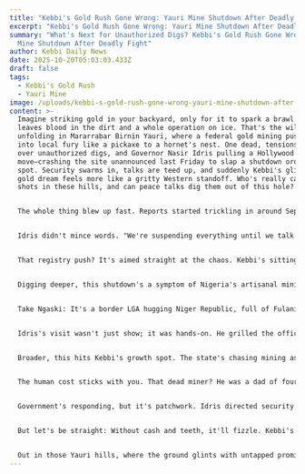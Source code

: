 ```yaml
---
title: "Kebbi's Gold Rush Gone Wrong: Yauri Mine Shutdown After Deadly Fight"
excerpt: "Kebbi's Gold Rush Gone Wrong: Yauri Mine Shutdown After Deadly Fight"
summary: "What's Next for Unauthorized Digs? Kebbi's Gold Rush Gone Wrong: Yauri
  Mine Shutdown After Deadly Fight"
author: Kebbi Daily News
date: 2025-10-20T05:03:03.433Z
draft: false
tags:
  - Kebbi's Gold Rush
  - Yauri Mine
image: /uploads/kebbi-s-gold-rush-gone-wrong-yauri-mine-shutdown-after-deadly-fight—what-s-next-for-unauthorized-digs.jpg
content: >-
  Imagine striking gold in your backyard, only for it to spark a brawl that
  leaves blood in the dirt and a whole operation on ice. That's the wild tale
  unfolding in Mararrabar Birnin Yauri, where a federal gold mining push crashed
  into local fury like a pickaxe to a hornet's nest. One dead, tensions boiling
  over unauthorized digs, and Governor Nasir Idris pulling a Hollywood
  move—crashing the site unannounced last Friday to slap a shutdown order on the
  spot. Security swarms in, talks are teed up, and suddenly Kebbi's glittering
  gold dream feels more like a gritty Western standoff. Who's really calling the
  shots in these hills, and can peace talks dig them out of this hole?


  The whole thing blew up fast. Reports started trickling in around September 21 about a fight at the Mararrabar Birnin Yauri site—part of the federal Presidential Artisanal Gold Mining Development Initiative, but locals said the crew there wasn't playing by the rules. Tensions had been building for weeks: Community members felt pushed out, no real say in the ops, and whispers of environmental damage like polluted streams that herders rely on. Then, boom—a scuffle turns violent, one life lost, and the area's on edge. By the time Idris showed up four days later, the place was a powder keg. He toured the pits with a crew that included Musa Adamu Dantata from the gold mining push, Mining Commissioner Garba Hassan Warrah, Kebbi Mining Development Agency MD Abdullahi Buhari, Ngaski chairman Maniru Abubakar, and state lawmaker Adamu Muhammad Birnin-Yauri. They gave him the rundown: Disputes over access, safety lapses, and that fresh blood on the ground.


  Idris didn't mince words. "We're suspending everything until we talk this out peacefully," he said on site, directing security to take over and keep things calm. It's not a forever ban—just a pause while negotiations wrap up. But he laid down the law: All mining in Kebbi needs state eyes on it, period. "The state doesn't get much from these deals," he added, "but the communities paying the price? They deserve respect and a seat at the table." He tasked the Ministry of Mining with building a full list of every licensed digger, company, and outfit working the land—think names, permits, locations, the works—to cut the fog and boost trust.


  That registry push? It's aimed straight at the chaos. Kebbi's sitting on gold veins that could be a jackpot—estimates put reserves at millions of ounces across Ngaski and Yauri—but without tracking, it's wild west stuff. Unauthorized crews sneak in, locals clash over claims, and nobody wins except maybe some middlemen skimming royalties. Idris flagged a recent cave-in at the Yauri site that killed a miner, tying it to sloppy, unchecked work. "These dangers are real," he said. "We can't let greed bury our people."


  Digging deeper, this shutdown's a symptom of Nigeria's artisanal mining headache. The federal initiative, kicked off under Buhari in 2019, was supposed to formalize small-scale digs—train folks, issue licenses, link to buyers for fair pay. In theory, great: It could lift thousands out of poverty, with Kebbi's sites alone eyeing 10,000 jobs if done right. But on the ground? It's messy. By 2025, over 80% of ops nationwide run off-book, per a Ministry of Solid Minerals report, fueling clashes like Yauri's. In Kebbi, where 72% live hand-to-mouth (World Bank stats), gold tempts everyone—locals chasing extra cash, outsiders from Lagos or abroad eyeing quick flips. But without community cuts—say, 10-20% royalties funneled back—the fights erupt.


  Take Ngaski: It's a border LGA hugging Niger Republic, full of Fulani herders and Hausa farmers who've grazed and tilled here for generations. Mining crews roll in with federal stamps, but skip the chats, and suddenly you're digging near sacred groves or watering holes. That September 21 clash? It started over a blocked path to a stream—miners had piled waste rock, cutting off herders. Words flew, sticks turned to stones, and one man didn't walk away. Eyewitnesses I reached by phone described it as "sudden, like a storm"—no guns, but enough fury to scar the place. Security's been thick since, with joint task forces from the army and civil defense patrolling, but locals like 35-year-old herder Aminu Bello say it's tense. "We want the gold money, but not if it means losing our peace or poisoning our cattle," he told me. "The governor's right—talk first."


  Idris's visit wasn't just show; it was hands-on. He grilled the officials: How'd this slip through? Where's the oversight? Warrah, the commissioner, admitted gaps—only 40% of sites had current audits—and pledged the registry by December. Buhari from the agency floated community funds: 5% of output for local projects like schools or clinics. Abubakar, the LGA chair, committed to town halls, while Birnin-Yauri's lawmaker pushed for federal tweaks to the artisanal scheme—more state veto power, maybe.


  Broader, this hits Kebbi's growth spot. The state's chasing mining as a lifeline—gold, lithium (that $350M deal we covered), cement dreams in Maiyama. Idris has sunk N5 billion into the sector since 2023, training 2,000 diggers and building buying centers in Yauri and Ngaski. But yields? Spotty, with 60% of gold smuggled across the border, per customs busts. Clashes like this scare investors—FDI dipped 15% in northern mining last year (NIPC data)—and amp insecurity. Bandits in Danko-Wasagu already tax miners; add community beefs, and sites turn no-go zones.


  The human cost sticks with you. That dead miner? He was a dad of four, from a nearby village, chasing N50,000 monthly to feed his family. His widow, Fatima, spoke quietly to reporters: "He went for better days, came back in a box. Now what?" Families in Mararrabar are split—some worked the pits for quick cash, others boycotted over land grabs. Women, who often sift tailings or sell tools, lose steady gigs; kids skip school to help out. Health-wise, unchecked digs mean mercury spills—Kebbi's seen 20% more respiratory cases in mining LGAs since 2024, per health ministry logs. Environmentally, it's rough: Tailings clog rivers, killing fish stocks that locals bank on.


  Government's responding, but it's patchwork. Idris directed security to "take over all sites" statewide—no more rogue ops—echoing a similar clampdown in Zamfara last year that cut clashes 30%. The ministry's registry could be a game-changer: Digital tracking via apps, like the federal's e-licensing portal, to flag fakes. Negotiations? Set for mid-October in Birnin Kebbi, with mediators from the traditional council and NGOs like PWAN (those GBV folks from Jega). Federal angle: The artisanal initiative needs tweaks—more community quotas, per a 2025 Senate probe that called out 50% failure rates in northern states.


  But let's be straight: Without cash and teeth, it'll fizzle. Kebbi's mining budget's just 3% of the N200 billion state kitty—bump it to 10%, and you fund monitors and training. Tie licenses to impact assessments, claw back fees from violators. Communities? Empower LGA chairs like Abubakar with veto sticks, and route royalties direct to villages via transparent apps. Federally, sync with Tinubu's solid minerals roadmap—N1 trillion target by 2026—but enforce it, don't just pledge.


  Out in those Yauri hills, where the ground glints with untapped promise and fresh grudges, this shutdown's less a full stop and more a dramatic intermission—complete with governor cameos, security spotlights, and a script begging for a happy ending. Will the talks unearth a fair share for locals, or will the gold fever just simmer underground, ready to erupt again? Grab your popcorn; Kebbi's mining saga's far from over, and the next act could turn dust to dollars—or more dirt to drama.
---
```

